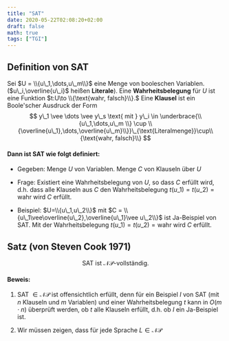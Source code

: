 ```yaml
---
title: "SAT"
date: 2020-05-22T02:08:20+02:00
draft: false
math: true
tags: ["TGI"]
---
```


## Definition von SAT

Sei $U = \\{u\_1,\dots,u\_m\\}$ eine Menge von booleschen Variablen. ($u\_i,\overline{u\_i}$ heißen __Literale__). Eine __Wahrheitsbelegung__ für $U$ ist eine Funktion $t:U\to \\{\text{wahr, falsch}\\}.$ Eine __Klausel__ ist ein Boole'scher Ausdruck der Form
$$
y\_1 \vee \dots \vee y\_s \text{   mit   } y\_i \in \underbrace{\\{u\_1,\dots,u\_m \\} \cup \\{\overline{u\_1},\dots,\overline{u\_m}\\}}\_{\text{Literalmenge}}\cup\\{\text{wahr, falsch}\\}
$$

#### Dann ist SAT wie folgt definiert:

+ Gegeben: Menge $U$ von Variablen. Menge $C$ von Klauseln über $U$

+ Frage: Existiert eine Wahrheitsbelegung von $U$, so dass $C$ erfüllt wird, d.h. dass alle Klauseln aus $C$ den Wahrheitsbelegung $t(u\_1)=t(u\_2) = \text{wahr}$ wird $C$ erfüllt.

+ Beispiel: $U=\\{u\_1,u\_2\\}$ mit $C = \\{u\_1\vee\overline{u\_2},\overline{u\_1}\vee u\_2\\}$ ist Ja-Beispiel von SAT. Mit der Wahrheitsbelegung $t(u\_1)=t(u\_2) =\text{wahr}$ wird $C$ erfüllt.

## Satz (von Steven Cook 1971)
$$
\text{SAT ist   } \mathcal{NP}\text{-vollständig.}
$$

#### Beweis:

1. SAT $\in \mathcal{NP}$ ist offensichtlich erfüllt, denn für ein Beispiel $I$ von SAT (mit $n$ Klauseln und $m$ Variablen) und einer Wahrheitsbelegung $t$ kann in $O(m\cdot n)$ überprüft werden, ob $t$ alle Klauseln erfüllt, d.h. ob $I$ ein Ja-Beispiel ist.

2. Wir müssen zeigen, dass für jede Sprache $L\in\mathcal{NP}$